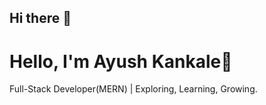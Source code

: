 ## Hi there 👋

# Hello, I'm Ayush Kankale👋
Full-Stack Developer(MERN) | Exploring, Learning, Growing.
